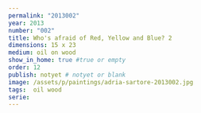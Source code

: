 ```yaml
---
permalink: "2013002"
year: 2013
number: "002"
title: Who's afraid of Red, Yellow and Blue? 2
dimensions: 15 x 23
medium: oil on wood
show_in_home: true #true or empty
order: 12
publish: notyet # notyet or blank
image: /assets/p/paintings/adria-sartore-2013002.jpg
tags:  oil wood
serie:
---
```


